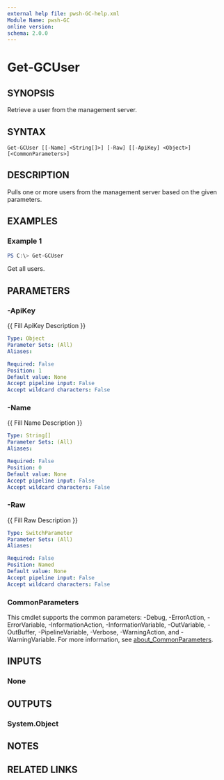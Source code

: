 ```yaml
---
external help file: pwsh-GC-help.xml
Module Name: pwsh-GC
online version:
schema: 2.0.0
---
```


# Get-GCUser

## SYNOPSIS
Retrieve a user from the management server.

## SYNTAX

```
Get-GCUser [[-Name] <String[]>] [-Raw] [[-ApiKey] <Object>] [<CommonParameters>]
```

## DESCRIPTION
Pulls one or more users from the management server based on the given parameters.

## EXAMPLES

### Example 1
```powershell
PS C:\> Get-GCUser
```

Get all users.

## PARAMETERS

### -ApiKey
{{ Fill ApiKey Description }}

```yaml
Type: Object
Parameter Sets: (All)
Aliases:

Required: False
Position: 1
Default value: None
Accept pipeline input: False
Accept wildcard characters: False
```

### -Name
{{ Fill Name Description }}

```yaml
Type: String[]
Parameter Sets: (All)
Aliases:

Required: False
Position: 0
Default value: None
Accept pipeline input: False
Accept wildcard characters: False
```

### -Raw
{{ Fill Raw Description }}

```yaml
Type: SwitchParameter
Parameter Sets: (All)
Aliases:

Required: False
Position: Named
Default value: None
Accept pipeline input: False
Accept wildcard characters: False
```

### CommonParameters
This cmdlet supports the common parameters: -Debug, -ErrorAction, -ErrorVariable, -InformationAction, -InformationVariable, -OutVariable, -OutBuffer, -PipelineVariable, -Verbose, -WarningAction, and -WarningVariable. For more information, see [about_CommonParameters](http://go.microsoft.com/fwlink/?LinkID=113216).

## INPUTS

### None

## OUTPUTS

### System.Object
## NOTES

## RELATED LINKS
